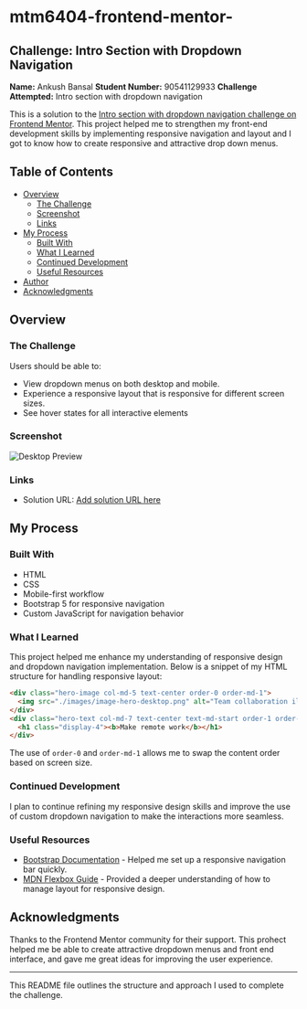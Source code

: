 # mtm6404-frontend-mentor-
## Challenge: Intro Section with Dropdown Navigation

**Name:** Ankush Bansal
**Student Number:** 90541129933
**Challenge Attempted:** Intro section with dropdown navigation

This is a solution to the [Intro section with dropdown navigation challenge on Frontend Mentor](https://www.frontendmentor.io/challenges/intro-section-with-dropdown-navigation-ryaPetHE5). This project helped me to strengthen my front-end development skills by implementing responsive navigation and layout and I got to know how to create responsive and attractive drop down menus.

## Table of Contents
- [Overview](#overview)
  - [The Challenge](#the-challenge)
  - [Screenshot](#screenshot)
  - [Links](#links)
- [My Process](#my-process)
  - [Built With](#built-with)
  - [What I Learned](#what-i-learned)
  - [Continued Development](#continued-development)
  - [Useful Resources](#useful-resources)
- [Author](#author)
- [Acknowledgments](#acknowledgments)

## Overview

### The Challenge

Users should be able to:

- View dropdown menus on both desktop and mobile.
- Experience a responsive layout that is responsive for different screen sizes.
- See hover states for all interactive elements

### Screenshot

![Desktop Preview](./design/desktop-preview.png)

### Links
- Solution URL: [Add solution URL here](https://https://github.com/90541115588/mtm6404-frontend-mentor-90541115588)

## My Process

### Built With

- HTML
- CSS
- Mobile-first workflow
- Bootstrap 5 for responsive navigation
- Custom JavaScript for navigation behavior

### What I Learned

This project helped me enhance my understanding of responsive design and dropdown navigation implementation. Below is a snippet of my HTML structure for handling responsive layout:

```html
<div class="hero-image col-md-5 text-center order-0 order-md-1">
  <img src="./images/image-hero-desktop.png" alt="Team collaboration illustration" class="img-fluid hero-image-size">
</div>
<div class="hero-text col-md-7 text-center text-md-start order-1 order-md-0">
  <h1 class="display-4"><b>Make remote work</b></h1>
</div>
```

The use of `order-0` and `order-md-1` allows me to swap the content order based on screen size.

### Continued Development

I plan to continue refining my responsive design skills and improve the use of custom dropdown navigation to make the interactions more seamless.

### Useful Resources

- [Bootstrap Documentation](https://getbootstrap.com/docs/5.3/) - Helped me set up a responsive navigation bar quickly.
- [MDN Flexbox Guide](https://developer.mozilla.org/en-US/docs/Web/CSS/CSS_Flexible_Box_Layout/Basic_Concepts_of_Flexbox) - Provided a deeper understanding of how to manage layout for responsive design.


## Acknowledgments

Thanks to the Frontend Mentor community for their support. This prohect helped me be able to create attractive dropdown menus and front end interface, and gave me great ideas for improving the user experience.

---

This README file outlines the structure and approach I used to complete the challenge.
